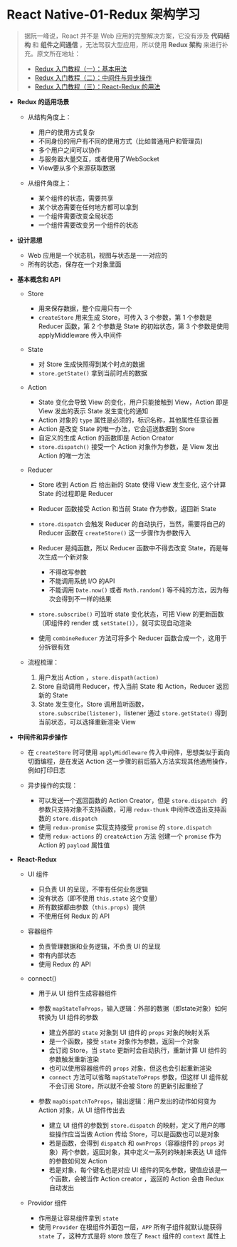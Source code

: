# React Native-01-Redux 架构学习

> 据阮一峰说，React 并不是 Web 应用的完整解决方案，它没有涉及 __代码结构__ 和 __组件之间通信__ ，无法驾驭大型应用，所以使用 __Redux 架构__ 来进行补充。原文所在地址： 
>* [Redux 入门教程（一）：基本用法](http://www.ruanyifeng.com/blog/2016/09/redux_tutorial_part_one_basic_usages.html)
>* [Redux 入门教程（二）：中间件与异步操作
](http://www.ruanyifeng.com/blog/2016/09/redux_tutorial_part_two_async_operations.html)
>* [Redux 入门教程（三）：React-Redux 的用法
](http://www.ruanyifeng.com/blog/2016/09/redux_tutorial_part_three_react-redux.html)

* __Redux 的适用场景__
    
    * 从结构角度上：
        
        * 用户的使用方式复杂 
        * 不同身份的用户有不同的使用方式（比如普通用户和管理员)
        * 多个用户之间可以协作
        * 与服务器大量交互，或者使用了WebSocket
        * View要从多个来源获取数据
    
    * 从组件角度上：
    
        * 某个组件的状态，需要共享 
        * 某个状态需要在任何地方都可以拿到
        * 一个组件需要改变全局状态
        * 一个组件需要改变另一个组件的状态
    
* __设计思想__

    * Web 应用是一个状态机，视图与状态是一一对应的
    * 所有的状态，保存在一个对象里面

* __基本概念和 API__

    * Store
        
        * 用来保存数据，整个应用只有一个
        * `createStore` 用来生成 Store，可传入 3 个参数，第 1 个参数是 Reducer 函数，第 2 个参数是 State 的初始状态，第 3 个参数是使用 applyMiddleware 传入中间件
        
    * State 
    
        * 对 Store 生成快照得到某个时点的数据
        * `store.getState()` 拿到当前时点的数据
    
    * Action
        
        * State 变化会导致 View 的变化，用户只能接触到 View，Action 即是 View 发出的表示 State 发生变化的通知
        * Action 对象的 `type` 属性是必须的，标识名称，其他属性任意设置
        * Action 是改变 State 的唯一办法，它会运送数据到 Store
        * 自定义的生成 Action 的函数即是 Action Creator
        * `store.dispatch()` 接受一个 Action 对象作为参数，是 View 发出 Action 的唯一方法
        
    * Reducer
        
        * Store 收到 Action 后 给出新的 State 使得 View 发生变化, 这个计算 State 的过程即是 Reducer
        * Reducer 函数接受 Action 和当前 State 作为参数，返回新 State
        * `store.dispatch` 会触发 Reducer 的自动执行，当然，需要将自己的 Reducer 函数在 `createStore()` 这一步骤作为参数传入
        * Reducer 是纯函数，所以 Reducer 函数中不得去改变 State，而是每次生成一个新对象
            
            * 不得改写参数
            * 不能调用系统 I/O 的API
            * 不能调用 `Date.now()` 或者 `Math.random()` 等不纯的方法，因为每次会得到不一样的结果
        
        * `store.subscribe()` 可监听 state 变化状态，可把 View 的更新函数（即组件的 render 或 `setState()`），就可实现自动渲染
        * 使用 `combineReducer` 方法可将多个 Reducer 函数合成一个，这用于分拆很有效
        
    * 流程梳理：
        
        1. 用户发出 Action ，`store.dispath(action)`  
        2. Store 自动调用 Reducer，传入当前 State 和 Action，Reducer 返回新的 State
        3. State 发生变化，Store 调用监听函数，`store.subscribe(listener)`，listener 通过 `store.getState()` 得到当前状态，可以选择重新渲染 View
    
* __中间件和异步操作__
    
    * 在 `createStore` 时可使用 `applyMiddleware` 传入中间件，思想类似于面向切面编程，是在发送 Action 这一步骤的前后插入方法实现其他通用操作，例如打印日志
    * 异步操作的实现：
        
        * 可以发送一个返回函数的 Action Creator，但是 `store.dispatch ` 的参数只支持对象不支持函数，可用 `redux-thunk` 中间件改造出支持函数的 `store.dispatch`
        * 使用 `redux-promise` 实现支持接受 `promise` 的 `store.dispatch`
        * 使用 `redux-actions` 的 `createAction` 方法 创建一个 `promise` 作为 Action 的 `payload` 属性值

* __React-Redux__
    
    * UI 组件
        
        * 只负责 UI 的呈现，不带有任何业务逻辑
        * 没有状态（即不使用 `this.state` 这个变量）
        * 所有数据都由参数（`this.props`）提供
        * 不使用任何 Redux 的 API
    
    * 容器组件 
        
        * 负责管理数据和业务逻辑，不负责 UI 的呈现
        * 带有内部状态
        * 使用 Redux 的 API
    
    * connect()
        
        * 用于从 UI 组件生成容器组件
        * 参数 `mapStateToProps`，输入逻辑：外部的数据（即state对象）如何转换为 UI 组件的参数 
            
            * 建立外部的 `state` 对象到 UI 组件的 `props` 对象的映射关系
            * 是一个函数，接受 `state` 对象作为参数，返回一个对象
            * 会订阅 Store，当 `state` 更新时会自动执行，重新计算 UI 组件的参数触发重新渲染
            * 也可以使用容器组件的 `props` 对象，但这也会引起重新渲染
            * `connect` 方法可以省略 `mapStateToProps` 参数，但这样 UI 组件就不会订阅 Store，所以就不会被 Store 的更新引起重绘了
            
        * 参数 `mapDispatchToProps`，输出逻辑：用户发出的动作如何变为 Action 对象，从 UI 组件传出去
            
            * 建立 UI 组件的参数到 `store.dispatch` 的映射，定义了用户的哪些操作应当当做 Action 传给 Store，可以是函数也可以是对象
            * 若是函数，会得到 `dispatch` 和 `ownProps`（容器组件的 `props` 对象）两个参数，返回对象，其中定义一系列的映射来表达 UI 组件的参数如何发 Action
            * 若是对象，每个键名也是对应 UI  组件的同名参数，键值应该是一个函数，会被当作 Action creator ，返回的 Action 会由 Redux 自动发出
    
    * Providor 组件
        
        * 作用是让容易组件拿到 `state`
        * 使用 `Provider` 在根组件外面包一层，`APP` 所有子组件就默认能获得 `state` 了，这种方式是将 store 放在了 `React` 组件的 `context` 属性上 
        
